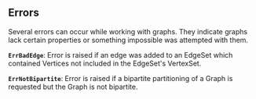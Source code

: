## Errors

Several errors can occur while working with graphs. They indicate graphs lack
certain properties or something impossible was attempted with them.

<b>`ErrBadEdge`</b>: Error is raised if an edge was added to an EdgeSet which
contained Vertices not included in the EdgeSet's VertexSet.

<b>`ErrNotBipartite`</b>: Error is raised if a bipartite partitioning of a Graph
is requested but the Graph is not bipartite.
